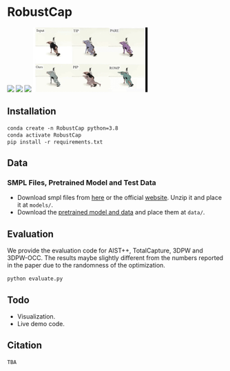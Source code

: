 # RobustCap

[comment]: <> (Code for our SIGGRAPH ASIA 2023 [paper]&#40;&#41; "Fusing Monocular Images and Sparse IMU Signals for Real-time Human)

[comment]: <> (Motion Capture". This repository contains the system implementation and evaluation. See [Project Page]&#40;&#41;.)
<div align="left">
<img src="assets/occlusion.gif" height="150"> <img src="assets/sports.gif" height="150"> <img src="assets/dark.gif" height="150">
<img src="assets/comparison.gif" height="150">
<br>
</div>

## Installation
```
conda create -n RobustCap python=3.8
conda activate RobustCap
pip install -r requirements.txt
```
## Data
### SMPL Files, Pretrained Model and Test Data
- Download smpl files from [here](https://drive.google.com/file/d/1lsHC3mupzGqrzHEkXlXwKWXtw5d8Fxr3/view?usp=drive_link) or the official [website](https://smpl.is.tue.mpg.de/). Unzip it and place it at `models/`. 
- Download the [pretrained model and data](https://drive.google.com/file/d/1oDnFd8h4mTCSYKD4zEA0AL3b6qUeUtvl/view?usp=drive_link) and place them at `data/`.
## Evaluation
We provide the evaluation code for AIST++, TotalCapture, 3DPW and 3DPW-OCC. The results maybe slightly different from the numbers reported in the paper due to the randomness of the optimization.
```
python evaluate.py
```
## Todo
- Visualization.
- Live demo code.
## Citation  
```
TBA
```
